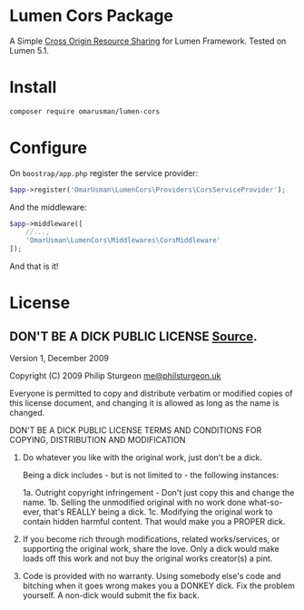 # Lumen Cors Package

A Simple [Cross Origin Resource Sharing](https://developer.mozilla.org/en-US/docs/Web/HTTP/Access_control_CORS) for Lumen Framework. Tested on Lumen 5.1.

# Install

```bash 
composer require omarusman/lumen-cors
``` 

# Configure

On <code>boostrap/app.php</code> register the service provider:

```php
$app->register('OmarUsman\LumenCors\Providers\CorsServiceProvider');
``` 

And the middleware:

```php
$app->middleware([
	//...,
	'OmarUsman\LumenCors\Middlewares\CorsMiddleware'
]);
```   


And that is it!

# License

DON'T BE A DICK PUBLIC LICENSE [Source](http://www.dbad-license.org/).
------------------------------

Version 1, December 2009

Copyright (C) 2009 Philip Sturgeon me@philsturgeon.uk

Everyone is permitted to copy and distribute verbatim or modified copies of this license document, and changing it is allowed as long as the name is changed.

DON'T BE A DICK PUBLIC LICENSE TERMS AND CONDITIONS FOR COPYING, DISTRIBUTION AND MODIFICATION

 1. Do whatever you like with the original work, just don't be a dick.

	Being a dick includes - but is not limited to - the following instances:
	
	1a. Outright copyright infringement - Don't just copy this and change the name.
	1b. Selling the unmodified original with no work done what-so-ever, that's REALLY being a dick.
	1c. Modifying the original work to contain hidden harmful content. That would make you a PROPER dick.

 2. If you become rich through modifications, related works/services, or
    supporting the original work, share the love. Only a dick would make
    loads off this work and not buy the original works creator(s) a
    pint.

 3. Code is provided with no warranty. Using somebody else's code and
    bitching when it goes wrong makes you a DONKEY dick. Fix the problem
    yourself. A non-dick would submit the fix back.
